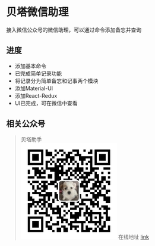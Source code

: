 
# 贝塔微信助理
接入微信公众号的微信助理，可以通过命令添加备忘并查询

## 进度

* 添加基本命令
* 已完成简单记录功能
* 将记录分为简单备忘和记事两个模块
* 添加Material-UI 
* 添加React-Redux 
* UI已完成，可在微信中查看

## 相关公众号
> 贝塔助手  
![betaAssisstant](./qrcode.jpg)
> 在线地址 [link](https://sven.leanapp.cn/#/usr/1234567890)
